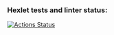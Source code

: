 ### Hexlet tests and linter status:
[![Actions Status](https://github.com/ilinykhalice/data-analytics-project-92/actions/workflows/hexlet-check.yml/badge.svg)](https://github.com/ilinykhalice/data-analytics-project-92/actions)